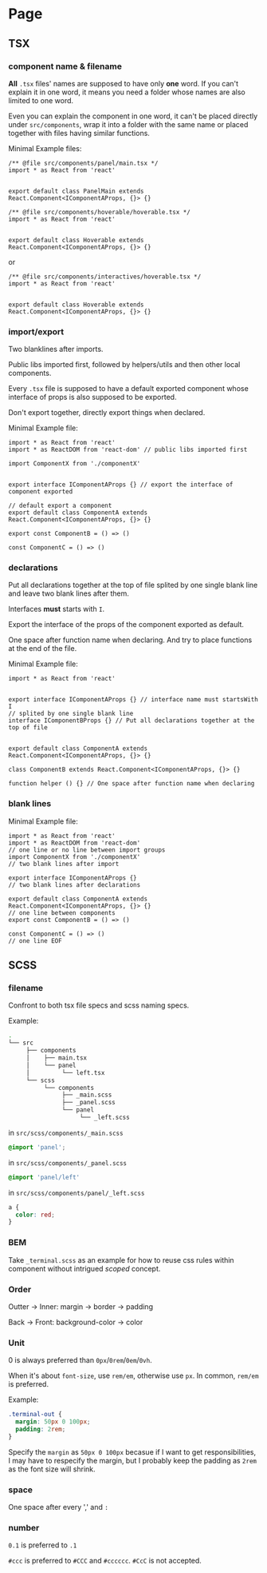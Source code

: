 # Page 

## TSX

### component name & filename

**All** `.tsx` files' names are supposed to have only **one** word. If you can't explain it in one word, it means you need a folder whose names are also limited to one word.

Even you can explain the component in one word, it can't be placed directly under `src/components`, wrap it into a folder with the same name or placed together with files having similar functions.

Minimal Example files:

```tsx
/** @file src/components/panel/main.tsx */
import * as React from 'react'


export default class PanelMain extends React.Component<IComponentAProps, {}> {}
```

```tsx
/** @file src/components/hoverable/hoverable.tsx */
import * as React from 'react'


export default class Hoverable extends React.Component<IComponentAProps, {}> {}
```

or

```tsx
/** @file src/components/interactives/hoverable.tsx */
import * as React from 'react'


export default class Hoverable extends React.Component<IComponentAProps, {}> {}
```

### import/export

Two blanklines after imports.

Public libs imported first, followed by helpers/utils and then other local components.

Every `.tsx` file is supposed to have a default exported component whose interface of props is also supposed to be exported.

Don't export together, directly export things when declared.

Minimal Example file:

```tsx
import * as React from 'react'
import * as ReactDOM from 'react-dom' // public libs imported first

import ComponentX from './componentX'


export interface IComponentAProps {} // export the interface of component exported

// default export a component
export default class ComponentA extends React.Component<IComponentAProps, {}> {}

export const ComponentB = () => ()

const ComponentC = () => ()

```

### declarations

Put all declarations together at the top of file splited by one single blank line and leave two blank lines after them.

Interfaces __must__ starts with `I`.

Export the interface of the props of the component exported as default.

One space after function name when declaring. And try to place functions at the end of the file.

Minimal Example file:

```tsx
import * as React from 'react'


export interface IComponentAProps {} // interface name must startsWith I
// splited by one single blank line
interface IComponentBProps {} // Put all declarations together at the top of file


export default class ComponentA extends React.Component<IComponentAProps, {}> {}

class ComponentB extends React.Component<IComponentAProps, {}> {}

function helper () {} // One space after function name when declaring

```

### blank lines

Minimal Example file:

```tsx
import * as React from 'react'
import * as ReactDOM from 'react-dom'
// one line or no line between import groups
import ComponentX from './componentX'
// two blank lines after import

export interface IComponentAProps {}
// two blank lines after declarations

export default class ComponentA extends React.Component<IComponentAProps, {}> {}
// one line between components
export const ComponentB = () => ()

const ComponentC = () => ()
// one line EOF
```

## SCSS

### filename

Confront to both tsx file specs and scss naming specs.

Example:

```bash
.
└── src
     ├── components
     │    ├── main.tsx
     │    └── panel
     │         └── left.tsx
     └── scss
          └── components
               ├── _main.scss
               ├── _panel.scss
               └── panel
                    └── _left.scss
```

in `src/scss/components/_main.scss`

```scss
@import 'panel';
```

in `src/scss/components/_panel.scss`

```scss
@import 'panel/left'
```

in `src/scss/components/panel/_left.scss`

```scss
a {
  color: red;
}
```

### BEM

Take `_terminal.scss` as an example for how to reuse css rules within component without intrigued _scoped_ concept.

### Order

Outter -> Inner: margin -> border -> padding

Back -> Front: background-color -> color

### Unit

0 is always preferred than `0px`/`0rem`/`0em`/`0vh`.

When it's about `font-size`, use `rem/em`, otherwise use `px`. In common, `rem/em` is preferred.

Example:

```scss
.terminal-out {
  margin: 50px 0 100px;
  padding: 2rem;
}
```

Specify the `margin` as `50px 0 100px` becasue if I want to get responsibilities, I may have to respecify the margin, but I probably keep the padding as `2rem` as the font size will shrink.

### space

One space after every ',' and `:`

### number

`0.1` is preferred to `.1`

`#ccc` is preferred to `#CCC` and `#cccccc`. `#CcC` is not accepted.
